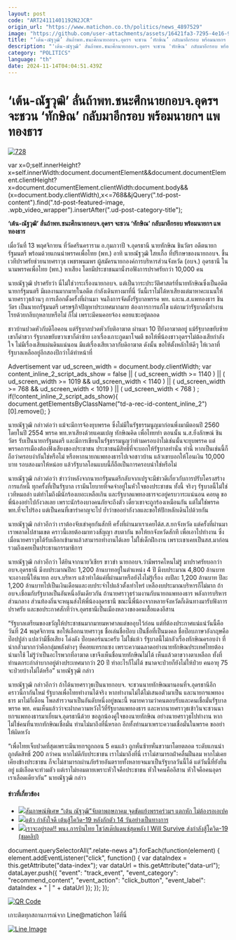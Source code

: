 ```yaml
---
layout: post
code: "ART24111401192N2JCR"
origin_url: "https://www.matichon.co.th/politics/news_4897529"
image: "https://github.com/user-attachments/assets/16421fa3-7295-4e16-963d-509841653268"
title: "‘เต้น-ณัฐวุฒิ’ ลั่นถ้าพท.ชนะศึกนายกอบจ.อุดรฯ จะชวน ‘ทักษิณ’ กลับมาอีกรอบ พร้อมนายกฯ แพทองธาร"
description: "'เต้น-ณัฐวุฒิ' ลั่นถ้าพท.ชนะศึกนายกอบจ.อุดรฯ จะชวน 'ทักษิณ' กลับมาอีกรอบ พร้อมนายกฯ แพทองธาร"
category: "POLITICS"
language: "th"
date: 2024-11-14T04:04:51.439Z
---
```


# ‘เต้น-ณัฐวุฒิ’ ลั่นถ้าพท.ชนะศึกนายกอบจ.อุดรฯ จะชวน ‘ทักษิณ’ กลับมาอีกรอบ พร้อมนายกฯ แพทองธาร

[![](https://www.matichon.co.th/wp-content/uploads/2024/11/728-162.jpg "728")](https://www.matichon.co.th/wp-content/uploads/2024/11/728-162.jpg)

var x=0;self.innerHeight?x=self.innerWidth:document.documentElement&&document.documentElement.clientHeight?x=document.documentElement.clientWidth:document.body&&(x=document.body.clientWidth),x<=768&&jQuery(".td-post-content").find(".td-post-featured-image, .wpb\_video\_wrapper").insertAfter(".ud-post-category-title");

**‘เต้น-ณัฐวุฒิ’ ลั่นถ้าพท.ชนะศึกนายกอบจ.อุดรฯ จะชวน ‘ทักษิณ’ กลับมาอีกรอบ พร้อมนายกฯ แพทองธาร**

เมื่อวันที่ 13 พฤศจิกายน ที่วัดศรีนคราราม อ.กุมภวาปี จ.อุดรธานี นายทักษิณ ชินวัตร อดีตนายกรัฐมนตรี พร้อมด้วยแกนนำพรรคเพื่อไทย (พท.) อาทิ นายณัฐวุฒิ ใสยเกื้อ ที่ปรึกษาของนายกอบจ. ขึ้นเวทีปราศรัยช่วยนายศราวุธ เพชรพนมพร ผู้สมัครนายกองค์การบริหารส่วนจังหวัด (อบจ.) อุดรธานี ในนามพรรคเพื่อไทย (พท.) หาเสียง โดยมีประชาชนมานั่งรอฟังการปราศรัยกว่า 10,000 คน

นายณัฐวุฒิ ปราศรัยว่า นี่ไม่ใช่วาระเรื่องนายกอบจ. แต่เป็นวาระประวัติศาสตร์ที่นายทักษิณซึ่งเป็นอดีตนายกรัฐมนตรี มีผลงานมากมายในอดีต กำลังเดินทางมาที่นี่ วันนี้เราไม่ได้หาเสียงแต่มาหาคะแนนให้นายศราวุธล้วนๆ การเลือกตั้งครั้งที่ผ่านมา จนถึงการจัดตั้งรัฐบาลพรรค พท. และน.ส.แพทองธาร ชินวัตร เป็นนายกรัฐมนตรี เศรษฐกิจปัญหาประเทศมากมาย ต้องการการแก้ไข แต่ถามว่ารัฐบาลนี้ทำงานโรยด้วยกลีบกุหลาบหรือไม่ ก็ไม่ เพราะมีคนคอยจ้อง คอยแซะอยู่ตลอด

ชาวบ้านปวดหัวกับดิไอคอน แต่รัฐบาลปวดหัวกับติอาฆาต ผ่านมา 10 ปียังอาฆาตอยู่ แม้รัฐบาลขยับซ้ายเขาก็ด่าขวา รัฐบาลขยับขวาเขาก็ด่าซ้าย เอาเรื่องเกาะกูดมาโจมตี ขอให้พี่น้องชาวอุดรฯไม่ต้องเสียกำลังใจ ไม่มีเรื่องเสียแผ่นดินแน่นอน มีแต่เรื่องเสียเวลากับดิอาฆาต ดังนั้น ขอให้ตั้งหลักให้ดีๆ ให้เวลาที่รัฐบาลเหลืออยู่อีกสองปีกว่าได้ทำหน้าที่

Advertisement var ud\_screen\_width = document.body.clientWidth; var content\_inline\_2\_script\_ads\_show = false || ( ud\_screen\_width >= 1140 ) || ( ud\_screen\_width >= 1019 && ud\_screen\_width < 1140 ) || ( ud\_screen\_width >= 768 && ud\_screen\_width < 1019 ) || ( ud\_screen\_width < 768 ) ; if(!content\_inline\_2\_script\_ads\_show){ document.getElementsByClassName("td-a-rec-id-content\_inline\_2")\[0\].remove(); }

นายณัฐวุฒิ กล่าวต่อว่า แม้จะมีการจ้องยุบพรรค ซึ่งไม่มีในรัฐธรรมนูญมาก่อนพึ่งมามีตอนปี 2560 โดยในปี 2554 พรรค พท.หาเสียงด้วยแคมเปญ ทักษิณคิด เพื่อไทยทำ ตอนนั้น น.ส.ยิ่งลักษณ์ ชินวัตร รับเป็นนายกรัฐมนตรี และมีการเขียนในรัฐธรรมนูญว่าห้ามครอบงำไม่เช่นนั้นจะยุบพรรค แต่พรรคการเมืองต้องฟังเสียงของประชาชน ประชาชนมีสิทธิ์ที่จะบอกให้รัฐบาลทำนั่น ทำนี่ หากเป็นเช่นนี้ก็ถือว่าครอบงำกันใช่หรือไม่ หรือหากนายกแพทองธารไปเจอชาวบ้าน แล้วเขาบอกให้โอนเงิน 10,000 บาท รอบสองมาให้หน่อย แล้วรัฐบาลโอนแบบนี้ก็ถือเป็นการครอบนำใช่หรือไม่

นายณัฐวุฒิ กล่าวต่อว่า ข่าวว่าหลังจากนายกรัฐมนตรีกลับจากเปรูจะมีข่าวดีเกี่ยวกับการปรับโครงสร้างการแก้หนี้ ทุกครั้งที่เป็นรัฐบาล เรามีนโยบายที่จดจำอยู่ในหัวใจของประชาชน ทั้งนี้ จริงๆ รัฐบาลนี้ไม่ใช่เวทีหมอลำ แต่ทำไมถึงมีนักร้องเยอะเหลือเกิน และรัฐบาลแพทองธารจะอยู่ครบวาระแน่นอน คอยดู ขอพี่น้องอย่าไปกังวลเลย เพราะนักร้องบางคนภัยจะถึงตัว เดี๋ยวเขาจะถูกร้องเหมือนกัน แต่ไม่ใช่พรรค พท.ที่จะไปร้อง แต่เป็นคนที่เขารำคาญจะไป ย้ำว่าขออย่ากังวลและขอให้ปักหลักเดินไปด้วยกัน

นายณัฐวุฒิ กล่าวอีกว่า เราต้องจับเข่าคุยกันสักที ครั้งที่ผ่านมาเราเคยได้ส.ส.ยกจังหวัด แต่ครั้งที่ผ่านมา เราพลาดไปสามเขต คราวนี้เลยต้องมาทวงสัญญา สบตากัน ขอให้ยกจังหวัดสักที เพื่อเอาไปทำงาน ซึ่งเมื่อนายศราวุธได้รับเลือกเข้ามาแล้วสามารถทำงานได้เลย ไม่ใช่เด็กฝึกงาน เพราะเขาเคยเป็นสส.มาก่อน รวมถึงเคยเป็นประธานกรรมาธิการ

นายณัฐวุฒิ กล่าวอีกว่า ได้ยินจากนายวิเชียร ขาวขำ นายกอบจ.ว่ามีพรรคไหนไม่รู้ มาปราศรัยบอกว่า อบจ.อุดรธานี มีงบประมาณปีละ 1,200 ล้านบาทอยู่ในตำแหน่ง 4 ปี มีงบประมาณ 4,800 ล้านบาท จะเอางบนี้ให้นายก อบจ.บริหาร แล้วทำได้แค่ที่ผ่านมาหรือยังไงไม่รู้เรื่อง งบปีละ 1,200 ล้านบาท ปีละ 1,200 ล้านบาทไปเป็นเงินเดือนและงบประจำไปแล้วตั้งเท่าไหร่ เหลืองบประมาณบริหารก็ไม่มาก ถ้าอบจ.เชื่อมกับรัฐบาลเป็นอันหนึ่งอันเดียวกัน ถ้านายศราวุธร่วมงานกับนายกแพทองธาร พลังการบริหารส่วนกลาง ส่วนท้องถิ่นจะหนุนส่งให้พี่น้องอุดรธานี ขณะนี้พี่น้องจากหลายจังหวัดก็เดินทางมารับฟังการปราศรัย และขอประกาศสักทีว่าจ.อุดรธานีเป็นเมืองหลวงของคนเสื้อแดงอีสาน

“รัฐบาลเตรียมของขวัญให้ประชาชนมากมายมหาศาลแต่ขออุบไว้ก่อน แต่ที่ต้องประกาศแน่แน่วันนี้คือวันที่ 24 พฤศจิกายน ขอให้เลือกนายศราวุธ ชื่อเล่นชื่อป๊อบ เป็นชื่อที่เป็นมงคล ชื่อป๊อบภาษาอังกฤษคือป๊อปปูล่า แปลว่ามีชื่อเสียง โด่งดัง ป๊อบคอร์นนะครับ ไม่ใช่แห้ว รัฐบาลนี้ไม่กลัวเรื่องทักษิณครอบงำ ที่น่ากลัวมากกว่าคือกลุ่มพลังต่างๆ ที่คอยแทรกแซง เพราะความฉลาดอย่างนายทักษิณประเทศไทยต้องนำมาใช้ ไม่รู้ว่าเป็นอะไรพวกที่อาฆาต เขาจึงเห็นชื่อนายทักษิณไม่ได้ เห็นแล้วตาขวางตาเหลือก ทั้งที่ท่านตกระกำลำบากอยู่ต่างประเทศมากว่า 20 ปี ทำอะไรก็ไม่ได้ ขนาดจะป่วยก็ยังไม่ให้ป่วย คนอายุ 75 จะป่วยบ้างไม่ได้หรือ” นายณัฐวุฒิ กล่าว

นายณัฐวุฒิ กล่าวอีกว่า ถ้าได้นายศราวุธเป็นนายกอบจ. จะชวนนายทักษิณมานอนที่จ.อุดรธานีอีก คราวนี้กากันใหม่ รัฐบาลเพื่อไทยทำงานได้จริง หากทำงานไม่ได้ไม่เสนอตัวมาเป็น และนายกฯแพทองธาร มาไม่กี่เดือน โพลสำรวจมาเป็นอันดับหนึ่งอยู่ขณะนี้ หมายความว่าคนตอบรับและคนเชื่อมั่นรัฐบาลพรรค พท. คนเห็นแล้วว่าจะฝากความหวังไว้ที่รัฐบาลแพทองธาร และหากนายศราวุธเข้าวินจะชวนนายกฯแพทองธารมาเยี่ยมจ.อุดรธานีด้วย ขอลูกน้องคู่ใจของนายทักษิณ อย่างนายศราวุธไปทำงาน หากไม่ใช่คนที่นายกทักษิณเชื่อมั่น ท่านไม่มาถึงที่นี่หรอก อีกทั้งท่านมาเพราะความเชื่อมั่นในพรรค ขออย่าให้ผิดหวัง

“เพื่อไทยเจ็บปวดที่สุดเพราะมีนายกฯถูกถอน 5 คนแล้ว ถูกหั่นซ้ายหั่นขวามาโดยตลอด ระดับแกนนำถูกตัดสิทธิ์ 200 กว่าคน หากไม่ดีกับประชาชน เราไม่มาถึงที่นี่ เราไม่สามารถฝ่าคลื่นฝืนลม หากไม่เคยเคียงข้างประชาชน ก็จะไม่สามารถผ่านภัยร้ายอันตรายทั้งหลายจนมาเป็นรัฐบาลวันนี้ได้ แต่วันนี้ที่ยังยืนอยู่ แม้เลือดจะท่วมตัว แต่เราไม่ยอมตายเพราะหัวใจคือประชาชน หัวใจคนคืออีสาน หัวใจคือคนอุดร เราเลือดเดียวกัน” นายณัฐวุฒิ กล่าว

#### ข่าวที่เกี่ยวข้อง

*   [![](https://www.matichon.co.th/wp-content/uploads/2022/03/ปกดำ15-3.jpg)สัมภาษณ์พิเศษ “เต้น ณัฐวุฒิ”จับตาพฤษภาคม จุดขัดแย้งพรรคร่วมฯ แตกหัก ไม่ต้องรอเอเปค](https://www.matichon.co.th/clips/news_3237716)
*   [![](https://www.matichon.co.th/wp-content/uploads/2021/01/แต้ว-กำลังใจดี-เต้นสู้โควิด.jpg)แต้ว กำลังใจดี เต้นสู้โควิด-19 หลังกักตัว 14 วันอย่างเป็นทางการ](https://www.matichon.co.th/entertainment/news_2539720)
*   [![](https://www.matichon.co.th/wp-content/uploads/2020/04/11-45.jpg)เราจะอยู่รอด!! พนง.การบินไทย โชว์สเต๊ปแดนซ์สุดพลัง I Will Survive ส่งกำลังสู้โควิด-19 (ชมคลิป)](https://www.matichon.co.th/social/news_2141923)

document.querySelectorAll(".relate-news a").forEach(function(element) { element.addEventListener("click", function() { var dataIndex = this.getAttribute("data-index"); var dataUrl = this.getAttribute("data-url"); dataLayer.push({ "event": "track\_event", "event\_category": "recommend\_content", "event\_action": "click\_button", "event\_label": dataIndex + " | " + dataUrl }); }); });

[![QR Code](https://www.matichon.co.th/wp-content/uploads/2023/07/wob1371z.jpg)](https://lin.ee/ht0nDxX)

เกาะติดทุกสถานการณ์จาก Line@matichon ได้ที่นี่

[![Line Image](https://www.matichon.co.th/wp-content/uploads/2023/07/th.png)](https://lin.ee/ht0nDxX)